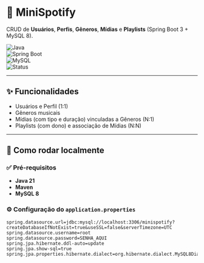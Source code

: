 # 🎵 MiniSpotify  

CRUD de **Usuários**, **Perfis**, **Gêneros**, **Mídias** e **Playlists** (Spring Boot 3 + MySQL 8).  

![Java](https://img.shields.io/badge/Java-21-blue)  
![Spring Boot](https://img.shields.io/badge/Spring%20Boot-3.0-brightgreen)  
![MySQL](https://img.shields.io/badge/MySQL-8.0-orange)  
![Status](https://img.shields.io/badge/Status-Em%20Desenvolvimento-yellow)  

---

## ✨ Funcionalidades  
- Usuários e Perfil (1:1)  
- Gêneros musicais  
- Mídias (com tipo e duração) vinculadas a Gêneros (N:1)  
- Playlists (com dono) e associação de Mídias (N:N)  

---

## 🚀 Como rodar localmente  

### ✅ Pré-requisitos
- **Java 21**  
- **Maven**  
- **MySQL 8**  

### ⚙️ Configuração do `application.properties`  
```properties
spring.datasource.url=jdbc:mysql://localhost:3306/minispotify?createDatabaseIfNotExist=true&useSSL=false&serverTimezone=UTC
spring.datasource.username=root
spring.datasource.password=SENHA_AQUI
spring.jpa.hibernate.ddl-auto=update
spring.jpa.show-sql=true
spring.jpa.properties.hibernate.dialect=org.hibernate.dialect.MySQL8Dialect
